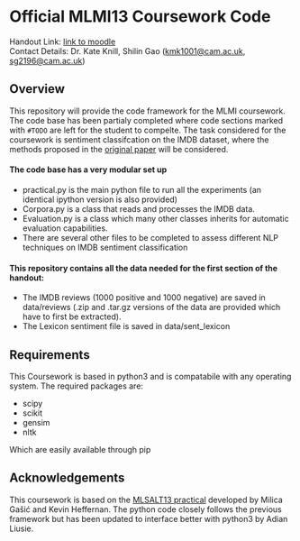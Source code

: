 # Official MLMI13 Coursework Code

Handout Link: [link to moodle](https://www.vle.cam.ac.uk/pluginfile.php/28662698/mod_resource/content/24/MLMI13_Practical_2025-26.pdf)\
Contact Details: Dr. Kate Knill, Shilin Gao (kmk1001@cam.ac.uk, sg2196@cam.ac.uk)

## Overview
This repository will provide the code framework for the MLMI coursework. The code base has been partialy completed where code sections marked with `#TODO` are left for the student to compelte. The task considered for the coursework is sentiment classifcation on the IMDB dataset, where the methods proposed in the [original paper](https://aclanthology.org/W02-1011.pdf) will be considered.

#### The code base has a very modular set up
- practical.py is the main python file to run all the experiments (an identical ipython version is also provided)
- Corpora.py is a class that reads and processes the IMDB data.
- Evaluation.py is a class which many other classes inherits for automatic evaluation capabilities.
- There are several other files to be completed to assess different NLP techniques on IMDB sentiment classification

#### This repository contains all the data needed for the first section of the handout:
- The IMDB reviews (1000 positive and 1000 negative) are saved in data/reviews (.zip and .tar.gz versions of the data are provided which have to first be extracted).
- The Lexicon sentiment file is saved in data/sent_lexicon

## Requirements
This Coursework is based in python3 and is compatabile with any operating system. The required packages are:
- scipy
- scikit
- gensim
- nltk

Which are easily available through pip

## Acknowledgements
This coursework is based on the  [MLSALT13 practical](https://bitbucket.org/mlsalt13/practical/src/master/) developed by Milica Gašić and Kevin Heffernan. The python code closely follows the previous framework but has been updated to interface better with python3 by Adian Liusie.
